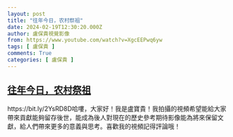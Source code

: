 ```yaml
---
layout: post
title: "往年今日，农村祭祖"
date: 2024-02-19T12:30:20.000Z
author: 盧保貴視覺影像
from: https://www.youtube.com/watch?v=XgcEEPwq6yw
tags: [ 盧保貴 ]
comments: True
categories: [ 盧保貴 ]
---
```

<!--1708345820000-->
[往年今日，农村祭祖](https://www.youtube.com/watch?v=XgcEEPwq6yw)
------

<div>
https://bit.ly/2YsRD8D哈嘍，大家好！我是盧寶貴！我拍攝的視頻希望能給大家帶來貢獻能夠留存後世，能成為後人對現在的歷史參考期待影像能為將來保留文獻，給人們帶來更多的意義與思考。喜歡我的視頻記得評論哦！
</div>
